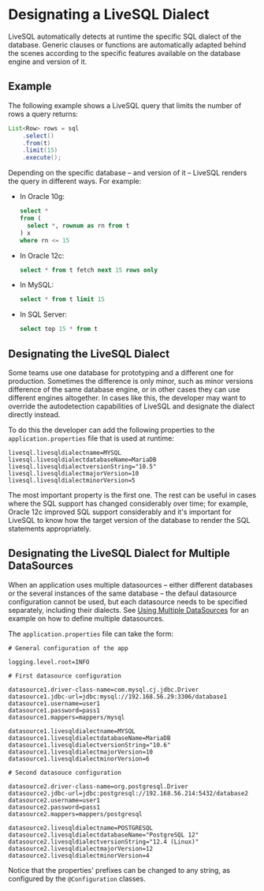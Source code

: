 # Designating a LiveSQL Dialect

LiveSQL automatically detects at runtime the specific SQL dialect of the database. Generic clauses or 
functions are automatically adapted behind the scenes according to the specific features available on the database engine
and version of it.

## Example

The following example shows a LiveSQL query that limits the number of rows a query returns:

```java
List<Row> rows = sql
    .select()
    .from(t)
    .limit(15)
    .execute();
```

Depending on the specific database &ndash; and version of it &ndash; LiveSQL renders the query in different ways. For example:

- In Oracle 10g:

    ```sql
    select *
    from (
      select *, rownum as rn from t 
    ) x
    where rn <= 15
    ```

- In Oracle 12c:

    ```sql
    select * from t fetch next 15 rows only
    ```

- In MySQL:

    ```sql
    select * from t limit 15
    ```

- In SQL Server:

    ```sql
    select top 15 * from t
    ```


## Designating the LiveSQL Dialect

Some teams use one database for prototyping and a different one for production. Sometimes the difference is only minor, such as minor versions difference of the same database engine, or in other cases they can use different engines altogether. In cases like this, the developer may want to override the autodetection
capabilities of LiveSQL and designate the dialect directly instead.

To do this the developer can add the following properties to the `application.properties` file that is used at runtime:

```properties
livesql.livesqldialectname=MYSQL
livesql.livesqldialectdatabaseName=MariaDB
livesql.livesqldialectversionString="10.5"
livesql.livesqldialectmajorVersion=10
livesql.livesqldialectminorVersion=5
```

The most important property is the first one. The rest can be useful in cases where the SQL support has changed considerably over time; for example, Oracle 12c improved SQL support considerably and it's important for LiveSQL to know how the target version of the database to render the SQL statements appropriately.


## Designating the LiveSQL Dialect for Multiple DataSources

When an application uses multiple datasources &ndash; either different databases or the several instances of the same database &ndash; 
the defaul datasource configuration cannot be used, but each datasource needs to be specified separately, including their dialects.
See [Using Multiple DataSources](../guides/using-multiple-datasources.md) for an example on how to define multiple datasources.

The `application.properties` file can take the form:

```properties
# General configuration of the app

logging.level.root=INFO

# First datasource configuration

datasource1.driver-class-name=com.mysql.cj.jdbc.Driver
datasource1.jdbc-url=jdbc:mysql://192.168.56.29:3306/database1
datasource1.username=user1
datasource1.password=pass1
datasource1.mappers=mappers/mysql

datasource1.livesqldialectname=MYSQL
datasource1.livesqldialectdatabaseName=MariaDB
datasource1.livesqldialectversionString="10.6"
datasource1.livesqldialectmajorVersion=10
datasource1.livesqldialectminorVersion=6

# Second datasouce configuration

datasource2.driver-class-name=org.postgresql.Driver
datasource2.jdbc-url=jdbc:postgresql://192.168.56.214:5432/database2
datasource2.username=user1
datasource2.password=pass1
datasource2.mappers=mappers/postgresql

datasource2.livesqldialectname=POSTGRESQL
datasource2.livesqldialectdatabaseName="PostgreSQL 12"
datasource2.livesqldialectversionString="12.4 (Linux)"
datasource2.livesqldialectmajorVersion=12
datasource2.livesqldialectminorVersion=4
```

Notice that the properties' prefixes can be changed to any string, as configured by the `@Configuration` classes.




